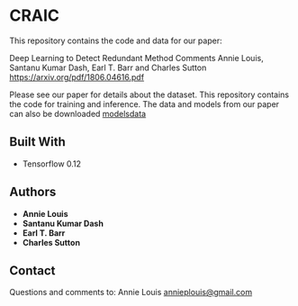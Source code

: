 # CRAIC

This repository contains the code and data for our paper:

Deep Learning to Detect Redundant Method Comments
Annie Louis, Santanu Kumar Dash, Earl T. Barr and Charles Sutton
https://arxiv.org/pdf/1806.04616.pdf


Please see our paper for details about the dataset. This repository contains the code for training and inference. The data and models from our paper can also be downloaded [models](groups.inf.ed.ac.uk/cup/craic/models.tar.gz)[data](groups.inf.ed.ac.uk/cup/craic/data.tar.gz)

## Built With

* Tensorflow 0.12 

## Authors

* **Annie Louis**
* **Santanu Kumar Dash**
* **Earl T. Barr**
* **Charles Sutton**

## Contact 
Questions and comments to:
Annie Louis
annieplouis@gmail.com



